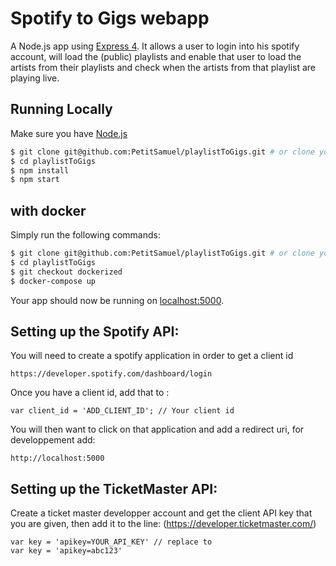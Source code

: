 # Spotify to Gigs webapp

A Node.js app using [Express 4](http://expressjs.com/).
It allows a user to login into his spotify account, will load the (public) playlists and enable that user to load
the artists from their playlists and check when the artists from that playlist are playing live.

## Running Locally

Make sure you have [Node.js](http://nodejs.org/)

```sh
$ git clone git@github.com:PetitSamuel/playlistToGigs.git # or clone your own fork
$ cd playlistToGigs
$ npm install
$ npm start
```

## with docker

Simply run the following commands:
```sh
$ git clone git@github.com:PetitSamuel/playlistToGigs.git # or clone your own fork
$ cd playlistToGigs
$ git checkout dockerized
$ docker-compose up
```

Your app should now be running on [localhost:5000](http://localhost:5000/).

## Setting up the Spotify API:

You will need to create a spotify application in order to get a client id

```
https://developer.spotify.com/dashboard/login
```

Once you have a client id, add that to :

```
var client_id = 'ADD_CLIENT_ID'; // Your client id
```

You will then want to click on that application and add a redirect uri, for developpement add:
```
http://localhost:5000
```

## Setting up the TicketMaster API:

Create a ticket master developper account and get the client API key that you are given, then add it to the line:
(https://developer.ticketmaster.com/)
```
var key = 'apikey=YOUR_API_KEY' // replace to
var key = 'apikey=abc123'
```
